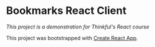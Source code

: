 # Bookmarks React Client
_This project is a demonstration for Thinkful's React course_

This project was bootstrapped with [Create React App](https://github.com/facebook/create-react-app).
<!-- Just adding a random comment --><!-- Just adding a random comment --><!-- Just adding a random comment -->